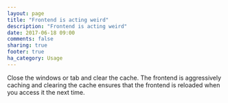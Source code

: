 ```yaml
---
layout: page
title: "Frontend is acting weird"
description: "Frontend is acting weird"
date: 2017-06-18 09:00
comments: false
sharing: true
footer: true
ha_category: Usage
---
```


Close the windows or tab and clear the cache. The frontend is aggressively caching and clearing the cache ensures that the frontend is reloaded when you access it the next time.
